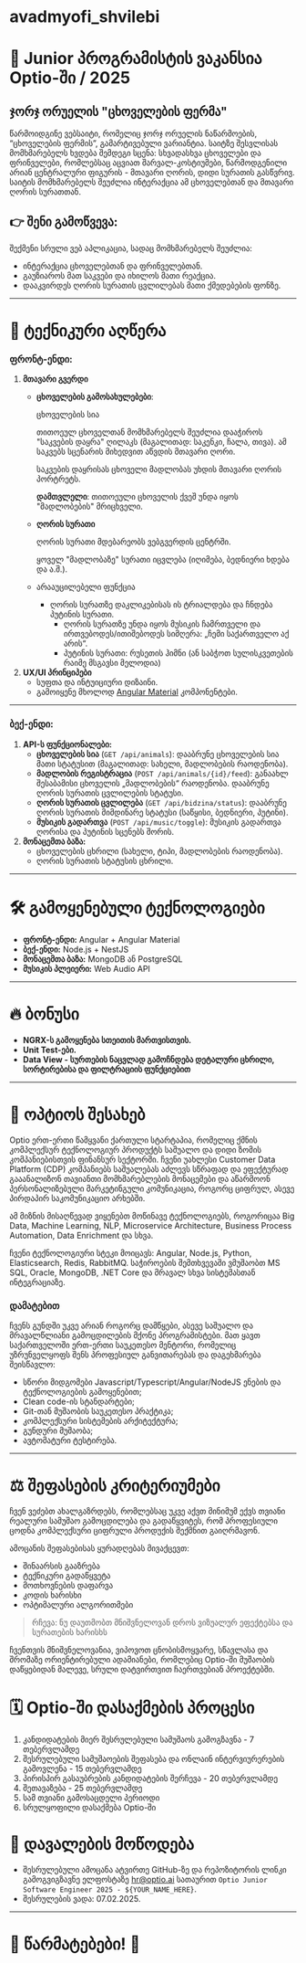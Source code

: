 # avadmyofi_shvilebi

# **📃 Junior პროგრამისტის ვაკანსია Optio-ში / 2025**

## ჯორჯ ორუელის "ცხოველების ფერმა"

წარმოიდგინე ვებსაიტი, რომელიც ჯორჯ ორუელის ნაწარმოების, “ცხოველების ფერმის”, გამარტივებული ვარიანტია. საიტზე შესვლისას მომხმარებელს ხვდება შემდეგი სცენა: სხვადასხვა ცხოველები და ფრინველები, რომლებსაც აცვიათ შარვალ-კოსტიუმები, წარმოდგენილი არიან ცენტრალური ფიგურის - მთავარი ღორის, დიდი სურათის გასწვრივ. საიტის მომხმარებელს შეუძლია ინტერაქცია ამ ცხოველებთან და მთავარი ღორის სურათთან.

## **👉 შენი გამოწვევა:**

შექმენი სრული ვებ აპლიკაცია, სადაც მომხმარებელს შეუძლია:

- ინტერაქცია ცხოველებთან და ფრინველებთან.
- გაუზიაროს მათ საკვები და იხილოს მათი რეაქცია.
- დააკვირდეს ღორის სურათის ცვლილებას მათი ქმედებების ფონზე.

---

# **🧐 ტექნიკური აღწერა**

### **ფრონტ-ენდი:**

1. **მთავარი გვერდი**
    - **ცხოველების გამოსახულებები**:
        
        ცხოველების სია
        
        თითოეულ ცხოველთან მომხმარებელს შეუძლია დააჭიროს "საკვების დაყრა" ღილაკს (მაგალითად: საკენკი, ჩალა, თივა). ამ საკვებს სცენარის მიხედვით აწვდის მთავარი ღორი.
        
        საკვების დაყრისას ცხოველი მადლობას უხდის მთავარი ღორის პორტრეტს.
        
        **დამთვლელი**: თითოეული ცხოველის ქვეშ უნდა იყოს "მადლობების" მრიცხველი.
        
    - **ღორის სურათი**
        
        ღორის სურათი მდებარეობს ვებგვერდის ცენტრში.
        
        ყოველ "მადლობაზე" სურათი იცვლება (იღიმება, ბედნიერი ხდება და ა.შ.).
        
    - არააუცილებელი ფუნქცია
        - ღორის სურათზე დაკლიკებისას ის ტრიალდება და ჩნდება პუტინის სურათი.
            - ღორის სურათზე უნდა იყოს მუსიკის ჩამრთველი და ირთვებოდეს/ითიშებოდეს სიმღერა: „ჩემი საქართველო აქ არის“.
            - პუტინის სურათი: რუსეთის ჰიმნი (ან საბჭოთ სულისკვეთების რაიმე მსგავსი მელოდია)
2. **UX/UI პრინციპები**
    - სუფთა და ინტუიციური დიზაინი.
    - გამოიყენე მხოლოდ [Angular Material](https://material.angular.io/) კომპონენტები.

---

### **ბექ-ენდი:**

1. **API-ს ფუნქციონალები:**
    - **ცხოველების სია** (`GET /api/animals`):
    დააბრუნე ცხოველების სია მათი სტატუსით (მაგალითად: სახელი, მადლობების რაოდენობა).
    - **მადლობის რეგისტრაცია** (`POST /api/animals/{id}/feed`):
    განაახლ შესაბამისი ცხოველის „მადლობების“ რაოდენობა.
    დააბრუნე ღორის სურათის ცვლილების სტატუსი.
    - **ღორის სურათის ცვლილება** (`GET /api/bidzina/status`):
    დააბრუნე ღორის სურათის მიმდინარე სტატუსი (საწყისი, ბედნიერი, პუტინი).
    - **მუსიკის გადართვა** (`POST /api/music/toggle`):
    მუსიკის გადართვა ღორისა და პუტინის სცენებს შორის.
2. **მონაცემთა ბაზა:**
    - ცხოველების ცხრილი (სახელი, ტიპი, მადლობების რაოდენობა).
    - ღორის სურათის სტატუსის ცხრილი.

---

# **🛠️ გამოყენებული ტექნოლოგიები**

- **ფრონტ-ენდი:** Angular + Angular Material
- **ბექ-ენდი:** Node.js + NestJS
- **მონაცემთა ბაზა:** MongoDB ან PostgreSQL
- **მუსიკის პლეიერი:** Web Audio API

---

# **🔥 ბონუსი**

- **NGRX-ს გამოყენება სთეითის მართვისთვის.**
- **Unit Test-ები.**
- **Data View - სურთების ნაცვლად გამოჩნდება დეტალური ცხრილი, სორტირებისა და ფილტრაციის ფუნქციებით**

---

# 🏢 ოპტიოს შესახებ

Optio ერთ-ერთი წამყვანი ქართული სტარტაპია, რომელიც ქმნის კომპლექსურ ტექნოლოგიურ პროდუქტს საშუალო და დიდი ზომის კომპანიებისთვის ფინანსურ სექტორში. ჩვენი უახლესი Customer Data Platform (CDP) კომპანიებს საშუალებას აძლევს სწრაფად და ეფექტურად გააანალიზონ თავიანთი მომხმარებლების მონაცემები და აწარმოონ პერსონალიზებული მარკეტინგული კომუნიკაცია, როგორც ციფრულ, ასევე პირდაპირ საკომუნიკაციო არხებში.

ამ მიზნის მისაღწევად ვიყენებთ მოწინავე ტექნოლოგიებს, როგორიცაა Big Data, Machine Learning, NLP, Microservice Architecture, Business Process Automation, Data Enrichment და სხვა.

ჩვენი ტექნოლოგიური სტეკი მოიცავს: Angular, Node.js, Python, Elasticsearch, Redis, RabbitMQ. საჭიროების შემთხვევაში ვმუშაობთ MS SQL, Oracle, MongoDB, .NET Core და მრავალ სხვა სისტემასთან ინტეგრაციაზე.

### დამატებით
ჩვენს გუნდში უკვე არიან როგორც დამწყები, ასევე საშუალო და მრავალწლიანი გამოცდილების მქონე პროგრამისტები. მათ ყავთ საქართველოში ერთ-ერთი საუკეთესო მენტორი, რომელიც უზრუნველყოფს შენს პროფესიულ განვითარებას და დაგეხმარება შეისწავლო:

- სწორი მიდგომები Javascript/Typescript/Angular/NodeJS ენების და ტექნოლოგიების გამოყენებით;
- Clean code-ის სტანდარტები;
- Git-თან მუშაობის საუკეთესო პრაქტიკა;
- კომპლექსური სისტემების არქიტექტურა;
- გუნდური მუშაობა;
- ავტომატური ტესტირება.

---

# ⚖️ შეფასების კრიტერიუმები

ჩვენ ვეძებთ ახალგაზრდებს, რომლებსაც უკვე აქვთ მინიმუმ ექვს თვიანი რეალური სამუშაო გამოცდილება და გადაწყვიტეს, რომ პროფესიული ცოდნა კომპლექსური ციფრული პროდუქის შექმნით გაიღრმავონ. 

ამოცანის შეფასებისას ყურადღებას მივაქცევთ:
- შინაარსის გააზრება
- ტექნიკური გადაწყვეტა
- მოთხოვნების დაფარვა
- კოდის ხარისხი
- ოპტიმალური ალგორითმები

> რჩევა: ნუ დაუთმობთ მნიშვნელოვან დროს ვიზუალურ ეფექტებსა და სურათების ხარისხს

ჩვენთვის მნიშვნელოვანია, ვიპოვოთ ცნობისმოყვარე, სწავლასა და შრომაზე ორიენტირებული ადამიანები, რომლებიც Optio-ში მუშაობის დაწყებიდან მალევე, სრული დატვირთვით ჩაერთვებიან პროექტებში.

# 🗓️ Optio-ში დასაქმების პროცესი
1. კანდიდატების მიერ შესრულებული სამუშაოს გამოგზავნა - 7 თებერვლამდე
2. შესრულებული სამუშაოების შეფასება და ონლაინ ინტერვიურერების გამოვლენა - 15 თებერვლამდე
3. პირისპირ გასაუბრების კანდიდატების შერჩევა - 20 თებერვლამდე
4. შეთავაზება - 25 თებერვლამდე
5. სამ თვიანი გამოსაცდელი პერიოდი
6. სრულყოფილი დასაქმება Optio-ში


# 📧 დავალების მოწოდება
- შესრულებული ამოცანა ატვირთე GitHub-ზე და რეპოზიტორის ლინკი გამოგვიგზავნე ელფოსტაზე [hr@optio.ai](mailto:hr@optio.ai) სათაურით `Optio Junior Software Engineer 2025 - ${YOUR_NAME_HERE}`.
- შესრულების ვადა: 07.02.2025.

---

# **🎉 წარმატებები! 🎉**
